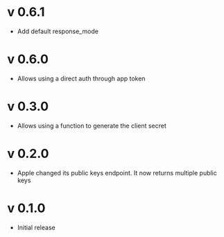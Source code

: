 # v 0.6.1

* Add default response_mode

# v 0.6.0

* Allows using a direct auth through app token

# v 0.3.0

* Allows using a function to generate the client secret

# v 0.2.0

* Apple changed its public keys endpoint. It now returns multiple public keys

# v 0.1.0

* Initial release
